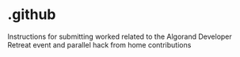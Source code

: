 # .github
Instructions for submitting worked related to the Algorand Developer Retreat event and parallel hack from home contributions
